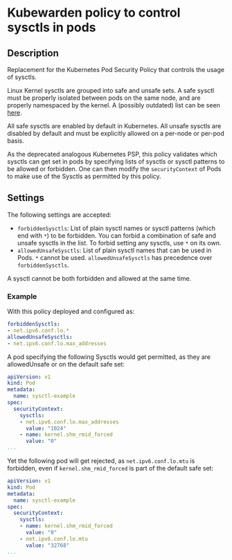 # Kubewarden policy to control sysctls in pods

## Description

Replacement for the Kubernetes Pod Security Policy that controls the usage of
sysctls.

Linux Kernel sysctls are grouped into safe and unsafe sets. A safe sysctl must
be properly isolated between pods on the same node, and are properly namespaced
by the kernel. A (possibly outdated) list can be seen
[here](https://kubernetes.io/docs/concepts/security/pod-security-standards/#baseline).

All safe sysctls are enabled by default in Kubernetes.
All unsafe sysctls are disabled by default and must be explicitly allowed on a
per-node or per-pod basis.

As the deprecated analogous Kubernetes PSP, this policy validates which sysctls
can get set in pods by specifying lists of sysctls or sysctl patterns to be
allowed or forbidden. One can then modify the `securityContext` of Pods to make
use of the Sysctls as permitted by this policy.

## Settings

The following settings are accepted:

* `forbiddenSysctls`: List of plain sysctl names or sysctl patterns (which end
  with `*`) to be forbidden. You can forbid a combination of safe and unsafe
  sysctls in the list. To forbid setting any sysctls, use `*` on its own.
* `allowedUnsafeSysctls`: List of plain sysctl names that can be used in Pods.
  `*` cannot be used. `allowedUnsafeSysctls` has precedence over
  `forbiddenSysctls`.

A sysctl cannot be both forbidden and allowed at the same time.

### Example

With this policy deployed and configured as:

``` yaml
forbiddenSysctls:
- net.ipv6.conf.lo.*
allowedUnsafeSysctls:
- net.ipv6.conf.lo.max_addresses
```


A pod specifying the following Sysctls would get permitted, as they are
allowedUnsafe or on the default safe set:

``` yaml
apiVersion: v1
kind: Pod
metadata:
  name: sysctl-example
spec:
  securityContext:
    sysctls:
    - net.ipv6.conf.lo.max_addresses
      value: "1024"
    - name: kernel.shm_rmid_forced
      value: "0"
...
```


Yet the following pod will get rejected, as `net.ipv6.conf.lo.mtu` is forbidden,
even if `kernel.shm_rmid_forced` is part of the default safe set:

``` yaml
apiVersion: v1
kind: Pod
metadata:
  name: sysctl-example
spec:
  securityContext:
    sysctls:
    - name: kernel.shm_rmid_forced
      value: "0"
    - net.ipv6.conf.lo.mtu
      value: "32768"
...
```
